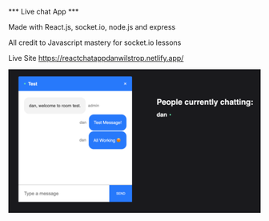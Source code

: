 *** Live chat App ***

Made with React.js, socket.io, node.js and express

All credit to Javascript mastery for socket.io lessons

Live Site https://reactchatappdanwilstrop.netlify.app/

![image of chat app](chatscreenshot.png)

